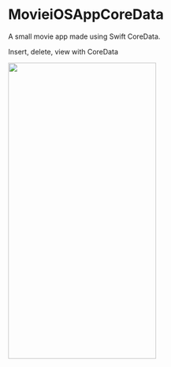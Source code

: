 # MovieiOSAppCoreData
A small movie app made using Swift CoreData.

Insert, delete, view with CoreData



<img src="https://user-images.githubusercontent.com/57355321/200113194-153e1592-a598-4e61-a124-81428de55b7e.gif" width="300" height="600"/>

